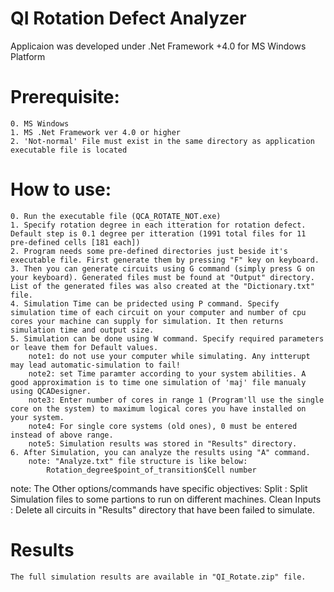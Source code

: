 # QI Rotation Defect Analyzer
Applicaion was developed under .Net Framework +4.0 for MS Windows Platform
# Prerequisite:
	0. MS Windows
	1. MS .Net Framework ver 4.0 or higher
	2. 'Not-normal' File must exist in the same directory as application executable file is located
# How to use:
	0. Run the executable file (QCA_ROTATE_NOT.exe)
	1. Specify rotation degree in each itteration for rotation defect. Default step is 0.1 degree per itteration (1991 total files for 11 pre-defined cells [181 each])
	2. Program needs some pre-defined directories just beside it's executable file. First generate them by pressing "F" key on keyboard.
	3. Then you can generate circuits using G command (simply press G on your keyboard). Generated files must be found at "Output" directory. List of the generated files was also created at the "Dictionary.txt" file.
	4. Simulation Time can be pridected using P command. Specify simulation time of each circuit on your computer and number of cpu cores your machine can supply for simulation. It then returns simulation time and output size.
	5. Simulation can be done using W command. Specify required parameters or leave them for Default values.
		note1: do not use your computer while simulating. Any intterupt may lead automatic-simulation to fail!
		note2: set Time paramter according to your system abilities. A good approximation is to time one simulation of 'maj' file manualy using QCADesigner.
		note3: Enter number of cores in range 1 (Program'll use the single core on the system) to maximum logical cores you have installed on your system.
		note4: For single core systems (old ones), 0 must be entered instead of above range.
		note5: Simulation results was stored in "Results" directory.
	6. After Simulation, you can analyze the results using "A" command.
		note: "Analyze.txt" file structure is like below:
			Rotation_degree$point_of_transition$Cell number
note: The Other options/commands have specific objectives:
	Split : Split Simulation files to some partions to run on different machines.
	Clean Inputs : Delete all circuits in "Results" directory that have been failed to simulate.
# Results
	The full simulation results are available in "QI_Rotate.zip" file.





